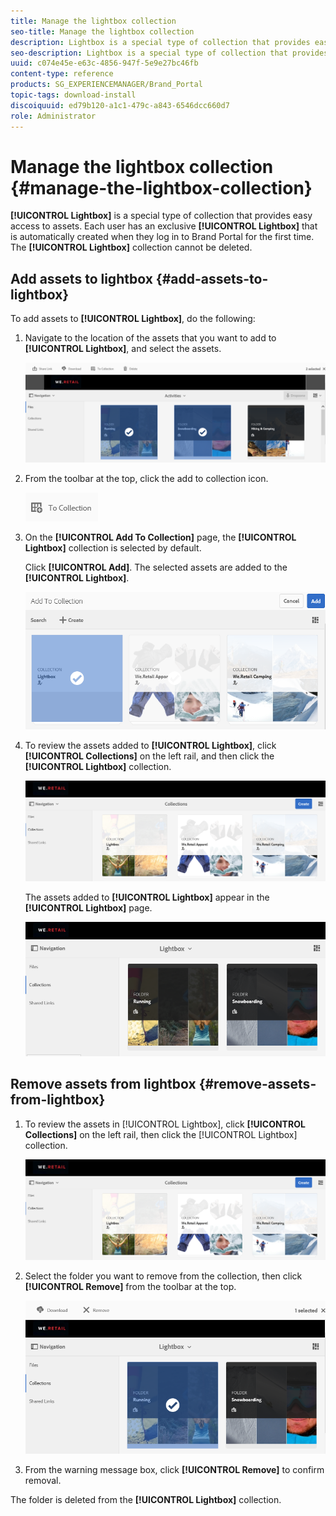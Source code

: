```yaml
---
title: Manage the lightbox collection
seo-title: Manage the lightbox collection
description: Lightbox is a special type of collection that provides easy access to assets. Each user has an exclusive lightbox that is automatically created when they log in to Brand Portal for the first time. The Lightbox collection cannot be deleted.
seo-description: Lightbox is a special type of collection that provides easy access to assets. Each user has an exclusive lightbox that is automatically created when they log in to Brand Portal for the first time. The Lightbox collection cannot be deleted.
uuid: c074e45e-e63c-4856-947f-5e9e27bc46fb
content-type: reference
products: SG_EXPERIENCEMANAGER/Brand_Portal
topic-tags: download-install
discoiquuid: ed79b120-a1c1-479c-a843-6546dcc660d7
role: Administrator
---
```


# Manage the lightbox collection {#manage-the-lightbox-collection}

**[!UICONTROL Lightbox]** is a special type of collection that provides easy access to assets. Each user has an exclusive **[!UICONTROL Lightbox]** that is automatically created when they log in to Brand Portal for the first time. The **[!UICONTROL Lightbox]** collection cannot be deleted.

## Add assets to lightbox {#add-assets-to-lightbox}

To add assets to **[!UICONTROL Lightbox]**, do the following:

1. Navigate to the location of the assets that you want to add to **[!UICONTROL Lightbox]**, and select the assets.

   ![](assets/link_sharing_assetselection.png)
   
1. From the toolbar at the top, click the add to collection icon.

   ![](assets/add_to_collection.png)

1. On the **[!UICONTROL Add To Collection]** page, the **[!UICONTROL Lightbox]** collection is selected by default.

   Click **[!UICONTROL Add]**. The selected assets are added to the **[!UICONTROL Lightbox]**. 

   ![](assets/add_to_collectionlightbox.png)

1. To review the assets added to **[!UICONTROL Lightbox]**, click **[!UICONTROL Collections]** on the left rail, and then click the **[!UICONTROL Lightbox]** collection.

   ![](assets/collections_lightbox.png)

   The assets added to **[!UICONTROL Lightbox]** appear in the **[!UICONTROL Lightbox]** page.

   ![](assets/added_to_collectionlightbox.png)

## Remove assets from lightbox {#remove-assets-from-lightbox}

1. To review the assets in [!UICONTROL Lightbox], click **[!UICONTROL Collections]** on the left rail, then click the [!UICONTROL Lightbox] collection.

   ![](assets/collections_lightbox-1.png)

1. Select the folder you want to remove from the collection, then click **[!UICONTROL Remove]** from the toolbar at the top.

   ![](assets/collections_lightboxdelete.png)

1. From the warning message box, click **[!UICONTROL Remove]** to confirm removal.

The folder is deleted from the **[!UICONTROL Lightbox]** collection.
